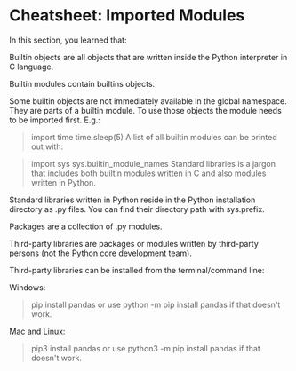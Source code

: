 # Cheatsheet: Imported Modules

In this section, you learned that:

Builtin objects are all objects that are written inside the Python interpreter in C language.

Builtin modules contain builtins objects.

Some builtin objects are not immediately available in the global namespace. They are parts of a builtin module. To use those objects the module needs to be imported first. E.g.:

> import time
> time.sleep(5)
A list of all builtin modules can be printed out with:

> import sys
> sys.builtin_module_names
Standard libraries is a jargon that includes both builtin modules written in C and also modules written in Python.

Standard libraries written in Python reside in the Python installation directory as .py files. You can find their directory path with sys.prefix.

Packages are a collection of .py modules.

Third-party libraries are packages or modules written by third-party persons (not the Python core development team).

Third-party libraries can be installed from the terminal/command line:

Windows:

> pip install pandas or use python -m pip install pandas if that doesn't work.

Mac and Linux:

> pip3 install pandas or use python3 -m pip install pandas if that doesn't work.